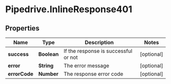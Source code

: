 # Pipedrive.InlineResponse401

## Properties

Name | Type | Description | Notes
------------ | ------------- | ------------- | -------------
**success** | **Boolean** | If the response is successful or not | [optional] 
**error** | **String** | The error message | [optional] 
**errorCode** | **Number** | The response error code | [optional] 


